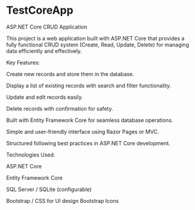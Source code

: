 # TestCoreApp
ASP.NET Core CRUD Application

This project is a web application built with ASP.NET Core that provides a fully functional CRUD system (Create, Read, Update, Delete) for managing data efficiently and effectively.

Key Features:

Create new records and store them in the database.

Display a list of existing records with search and filter functionality.

Update and edit records easily.

Delete records with confirmation for safety.

Built with Entity Framework Core for seamless database operations.

Simple and user-friendly interface using Razor Pages or MVC.

Structured following best practices in ASP.NET Core development.

Technologies Used:

ASP.NET Core

Entity Framework Core

SQL Server / SQLite (configurable)

Bootstrap / CSS for UI design
Bootstrap Icons